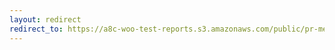 ```yaml
---
layout: redirect
redirect_to: https://a8c-woo-test-reports.s3.amazonaws.com/public/pr-merge/43833/e2e/index.html
---
```

